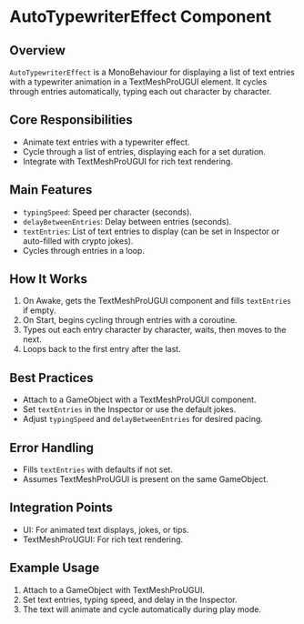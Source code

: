 # AutoTypewriterEffect Component

## Overview
`AutoTypewriterEffect` is a MonoBehaviour for displaying a list of text entries with a typewriter animation in a TextMeshProUGUI element. It cycles through entries automatically, typing each out character by character.

## Core Responsibilities
- Animate text entries with a typewriter effect.
- Cycle through a list of entries, displaying each for a set duration.
- Integrate with TextMeshProUGUI for rich text rendering.

## Main Features
- `typingSpeed`: Speed per character (seconds).
- `delayBetweenEntries`: Delay between entries (seconds).
- `textEntries`: List of text entries to display (can be set in Inspector or auto-filled with crypto jokes).
- Cycles through entries in a loop.

## How It Works
1. On Awake, gets the TextMeshProUGUI component and fills `textEntries` if empty.
2. On Start, begins cycling through entries with a coroutine.
3. Types out each entry character by character, waits, then moves to the next.
4. Loops back to the first entry after the last.

## Best Practices
- Attach to a GameObject with a TextMeshProUGUI component.
- Set `textEntries` in the Inspector or use the default jokes.
- Adjust `typingSpeed` and `delayBetweenEntries` for desired pacing.

## Error Handling
- Fills `textEntries` with defaults if not set.
- Assumes TextMeshProUGUI is present on the same GameObject.

## Integration Points
- UI: For animated text displays, jokes, or tips.
- TextMeshProUGUI: For rich text rendering.

## Example Usage
1. Attach to a GameObject with TextMeshProUGUI.
2. Set text entries, typing speed, and delay in the Inspector.
3. The text will animate and cycle automatically during play mode. 